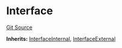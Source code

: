 # Interface
[Git Source](https://github.com/0xStation/0xrails/blob/7b2d3363f0d5023623fd16114b60a38cf52ce246/src/lib/ERC7201/Interface.sol)

**Inherits:**
[InterfaceInternal](/src/lib/ERC7201/Interface.sol/interface.InterfaceInternal.md), [InterfaceExternal](/src/lib/ERC7201/Interface.sol/interface.InterfaceExternal.md)


